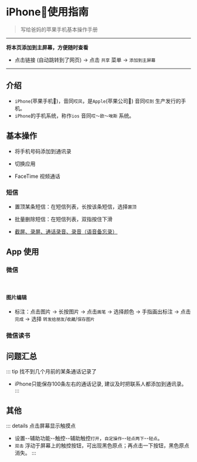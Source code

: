 # iPhone📱使用指南
> 写给爸妈的苹果手机基本操作手册

--- 
**将本页添加到主屏幕，方便随时查看**

- 点击链接 (自动跳转到了网页) -> 点击 `共享` 菜单 -> `添加到主屏幕` 

---

## 介绍

- `iPhone`(苹果手机📱)，音同`哎凤`，是`Apple`(苹果公司) 音同`哎剖` 生产发行的手机。
- `iPhone`的手机系统，称作`ios` 音同`哎～欧～唉斯` 系统。

## 基本操作

- 将手机号码添加到通讯录

- 切换应用

- FaceTime 视频通话

### 短信
  - 置顶某条短信：在短信列表，长按该条短信，选择`置顶`
  - 批量删除短信：在短信列表，双指按住下滑

- [截屏、录屏、通话录音、录音（语音备忘录）](../iPhone/basic/screen-record.md)

## App 使用

### 微信

<br>

#### 图片编辑

- 标注：点击图片 -> 长按图片 -> 点击`画笔` -> 选择颜色 -> 手指画出标注 -> 点击`完成` -> 选择 `转发给朋友`/`收藏`/`保存图片`

### 微信读书

## 问题汇总

::: tip 找不到几个月前的某条通话记录了
- iPhone只能保存100条左右的通话记录, 建议及时把联系人都添加到通讯录。
:::

## 其他

::: details 点击屏幕显示触摸点
- 设置--辅助功能--触控--辅助触控`打开`，`自定操作`--`轻点两下`--`轻点`。
- `双击` 浮动于屏幕上的触控按钮，可出现黑色原点；再点击一下按钮，黑色原点消失。
:::
